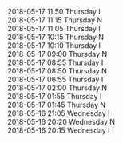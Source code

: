 2018-05-17 11:50 Thursday  I  
2018-05-17 11:15 Thursday  N  
2018-05-17 11:05 Thursday  I  
2018-05-17 10:15 Thursday  N  
2018-05-17 10:10 Thursday  I  
2018-05-17 09:00 Thursday  N  
2018-05-17 08:55 Thursday  I  
2018-05-17 08:50 Thursday  N  
2018-05-17 06:55 Thursday  I  
2018-05-17 02:00 Thursday  N  
2018-05-17 01:55 Thursday  I  
2018-05-17 01:45 Thursday  N  
2018-05-16 21:05 Wednesday  I  
2018-05-16 20:20 Wednesday  N  
2018-05-16 20:15 Wednesday  I  
